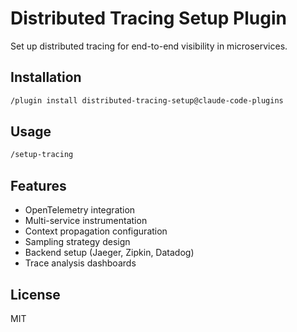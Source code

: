 # Distributed Tracing Setup Plugin

Set up distributed tracing for end-to-end visibility in microservices.

## Installation

```bash
/plugin install distributed-tracing-setup@claude-code-plugins
```

## Usage

```bash
/setup-tracing
```

## Features

- OpenTelemetry integration
- Multi-service instrumentation
- Context propagation configuration
- Sampling strategy design
- Backend setup (Jaeger, Zipkin, Datadog)
- Trace analysis dashboards

## License

MIT
